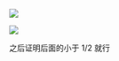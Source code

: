 ![](https://cdn.jsdelivr.net/gh/booiris-cdn/img@main/%E6%88%AA%E5%B1%8F2024-08-18%2015.03.28.png)

![](https://cdn.jsdelivr.net/gh/booiris-cdn/img@main/Screenshot_20240818-150201.png)

之后证明后面的小于 1/2 就行